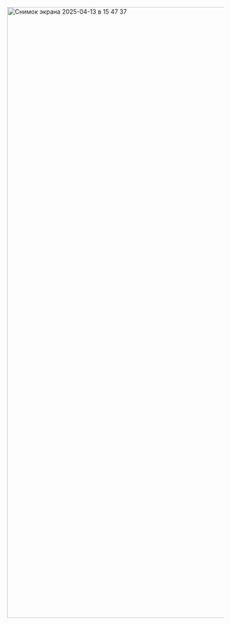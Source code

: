 <img width="1420" alt="Снимок экрана 2025-04-13 в 15 47 37" src="https://github.com/user-attachments/assets/e2500822-2d13-4804-a816-82078705757c" />
